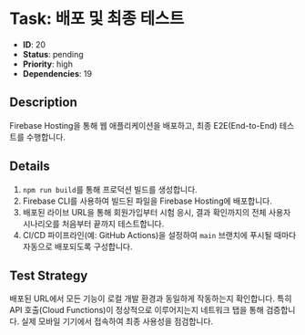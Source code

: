 # Task: 배포 및 최종 테스트

- **ID**: 20
- **Status**: pending
- **Priority**: high
- **Dependencies**: 19

## Description
Firebase Hosting을 통해 웹 애플리케이션을 배포하고, 최종 E2E(End-to-End) 테스트를 수행합니다.

## Details
1. `npm run build`를 통해 프로덕션 빌드를 생성합니다.
2. Firebase CLI를 사용하여 빌드된 파일을 Firebase Hosting에 배포합니다.
3. 배포된 라이브 URL을 통해 회원가입부터 시험 응시, 결과 확인까지의 전체 사용자 시나리오를 처음부터 끝까지 테스트합니다.
4. CI/CD 파이프라인(예: GitHub Actions)을 설정하여 `main` 브랜치에 푸시될 때마다 자동으로 배포되도록 구성합니다.

## Test Strategy
배포된 URL에서 모든 기능이 로컬 개발 환경과 동일하게 작동하는지 확인합니다. 특히 API 호출(Cloud Functions)이 정상적으로 이루어지는지 네트워크 탭을 통해 검증합니다. 실제 모바일 기기에서 접속하여 최종 사용성을 점검합니다. 